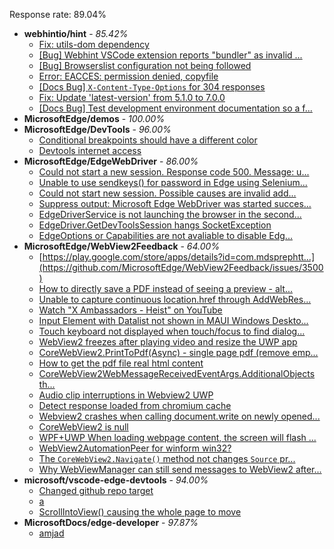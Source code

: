 Response rate: 89.04%

* **webhintio/hint** - _85.42%_
  * [Fix: utils-dom dependency](https://github.com/webhintio/hint/pull/5564)
  * [[Bug] Webhint VSCode extension reports "bundler" as invalid ...](https://github.com/webhintio/hint/issues/5563)
  * [[Bug] Browserslist configuration not being followed](https://github.com/webhintio/hint/issues/5556)
  * [Error: EACCES: permission denied, copyfile](https://github.com/webhintio/hint/issues/5432)
  * [[Docs Bug] `X-Content-Type-Options` for 304 responses](https://github.com/webhintio/hint/issues/5417)
  * [Fix: Update 'latest-version' from 5.1.0 to 7.0.0](https://github.com/webhintio/hint/pull/5471)
  * [[Docs Bug] Test development environment documentation so a f...](https://github.com/webhintio/hint/issues/5404)
* **MicrosoftEdge/demos** - _100.00%_
* **MicrosoftEdge/DevTools** - _96.00%_
  * [Conditional breakpoints should have a different color](https://github.com/MicrosoftEdge/DevTools/issues/155)
  * [Devtools internet access](https://github.com/MicrosoftEdge/DevTools/issues/153)
* **MicrosoftEdge/EdgeWebDriver** - _86.00%_
  * [Could not start a new session. Response code 500. Message: u...](https://github.com/MicrosoftEdge/EdgeWebDriver/issues/85)
  * [Unable to use sendkeys() for password in Edge using Selenium...](https://github.com/MicrosoftEdge/EdgeWebDriver/issues/84)
  * [Could not start new session. Possible causes are invalid add...](https://github.com/MicrosoftEdge/EdgeWebDriver/issues/83)
  * [Suppress output: Microsoft Edge WebDriver was started succes...](https://github.com/MicrosoftEdge/EdgeWebDriver/issues/82)
  * [EdgeDriverService is not launching the browser in the second...](https://github.com/MicrosoftEdge/EdgeWebDriver/issues/75)
  * [EdgeDriver.GetDevToolsSession hangs SocketException](https://github.com/MicrosoftEdge/EdgeWebDriver/issues/65)
  * [EdgeOptions or Capabilities are not avaliable to disable Edg...](https://github.com/MicrosoftEdge/EdgeWebDriver/issues/61)
* **MicrosoftEdge/WebView2Feedback** - _64.00%_
  * [https://play.google.com/store/apps/details?id=com.mdsprephtt...](https://github.com/MicrosoftEdge/WebView2Feedback/issues/3500)
  * [How to directly save a PDF instead of seeing a preview - alt...](https://github.com/MicrosoftEdge/WebView2Feedback/issues/3499)
  * [Unable to capture continuous location.href through AddWebRes...](https://github.com/MicrosoftEdge/WebView2Feedback/issues/3498)
  * [Watch "X Ambassadors - Heist" on YouTube](https://github.com/MicrosoftEdge/WebView2Feedback/issues/3497)
  * [Input Element with Datalist not shown in MAUI Windows Deskto...](https://github.com/MicrosoftEdge/WebView2Feedback/issues/3496)
  * [Touch keyboard not displayed when touch/focus to find dialog...](https://github.com/MicrosoftEdge/WebView2Feedback/issues/3493)
  * [WebView2 freezes after playing video and resize the UWP app](https://github.com/MicrosoftEdge/WebView2Feedback/issues/3492)
  * [CoreWebView2.PrintToPdf(Async) - single page pdf (remove emp...](https://github.com/MicrosoftEdge/WebView2Feedback/issues/3487)
  * [How to get the pdf file real html content](https://github.com/MicrosoftEdge/WebView2Feedback/issues/3480)
  * [CoreWebView2WebMessageReceivedEventArgs.AdditionalObjects th...](https://github.com/MicrosoftEdge/WebView2Feedback/issues/3474)
  * [Audio clip interruptions in Webview2 UWP](https://github.com/MicrosoftEdge/WebView2Feedback/issues/3457)
  * [Detect response loaded from chromium cache](https://github.com/MicrosoftEdge/WebView2Feedback/issues/3448)
  * [Webview2 crashes when calling document.write on newly opened...](https://github.com/MicrosoftEdge/WebView2Feedback/issues/3491)
  * [CoreWebView2 is null](https://github.com/MicrosoftEdge/WebView2Feedback/issues/3490)
  * [WPF+UWP When loading webpage content, the screen will flash ...](https://github.com/MicrosoftEdge/WebView2Feedback/issues/3477)
  * [WebView2AutomationPeer for winform win32?](https://github.com/MicrosoftEdge/WebView2Feedback/issues/3467)
  * [The `CoreWebView2.Navigate()` method not changes `Source` pr...](https://github.com/MicrosoftEdge/WebView2Feedback/issues/3461)
  * [Why WebViewManager can still send messages to WebView2 after...](https://github.com/MicrosoftEdge/WebView2Feedback/issues/3450)
* **microsoft/vscode-edge-devtools** - _94.00%_
  * [Changed github repo target](https://github.com/microsoft/vscode-edge-devtools/pull/1536)
  * [a](https://github.com/microsoft/vscode-edge-devtools/issues/1533)
  * [ScrollIntoView() causing the whole page to move](https://github.com/microsoft/vscode-edge-devtools/issues/1529)
* **MicrosoftDocs/edge-developer** - _97.87%_
  * [amjad](https://github.com/MicrosoftDocs/edge-developer/issues/2601)